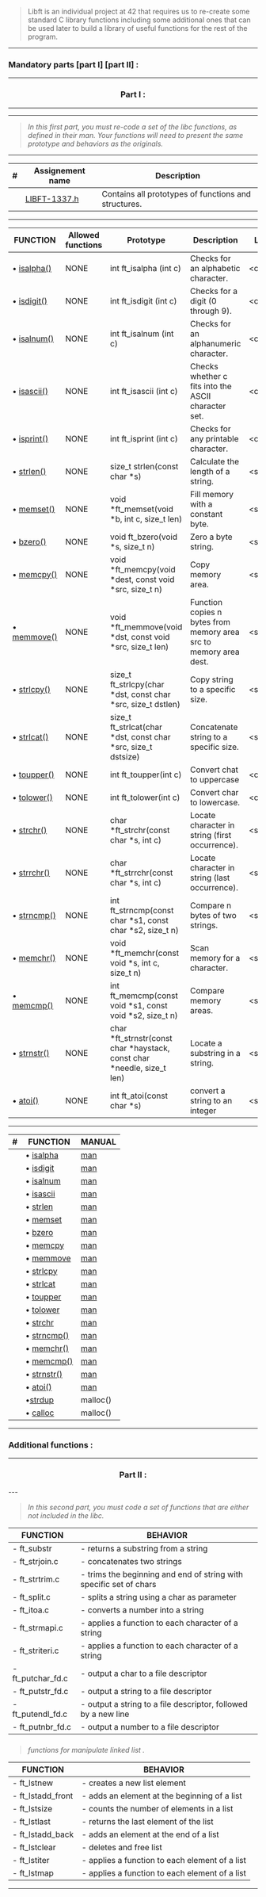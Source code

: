 >Libft is an individual project at 42 that requires us to re-create some standard C library functions including some additional ones that can be used later to build a library of useful functions for the rest of the program.
---

###  Mandatory parts [part I] [part II] :

---

<h3 align=center>
Part I :
</h3>

---


---

> <i>In this first part, you must re-code a set of the libc functions, as defined in their man. Your functions will need to present the same prototype and behaviors as the originals.</i>

<p align=center>

---

| # | Assignement name | Description |
|---|---               |---          |
|   | [LIBFT-1337.h](https://github.com/mounadi05/LIBFT-1337/blob/master/libft.h) |  Contains all prototypes of functions and structures. |

---

| FUNCTION      | Allowed functions | Prototype | Description | Library |
|---		|---                |---        |---          |---      |
| • [isalpha()](https://github.com/mounadi05/LIBFT-1337/blob/master/ft_isalpha.c) | NONE	   | int	ft_isalpha (int	c)     | Checks for an alphabetic character.                   | <ctype.h> |
| • [isdigit()](https://github.com/mounadi05/LIBFT-1337/blob/master/ft_isdigit.c) | NONE	   | int	ft_isdigit (int	c)     | Checks for a digit (0 through 9).                     | <ctype.h> |
| • [isalnum()](https://github.com/mounadi05/LIBFT-1337/blob/master/ft_isalnum.c) | NONE	   | int	ft_isalnum (int	c)     | Checks for an alphanumeric character.                 | <ctype.h> |
| • [isascii()](https://github.com/mounadi05/LIBFT-1337/blob/master/ft_isascii.c) | NONE	   | int	ft_isascii (int c)     | Checks whether c fits into the ASCII character set.   | <ctype.h> |
| • [isprint()](https://github.com/mounadi05/LIBFT-1337/blob/master/ft_isprint.c) | NONE	   | int	ft_isprint (int c)     | Checks for any printable character.                   | <ctype.h> |
| • [strlen()](https://github.com/mounadi05/LIBFT-1337/blob/master/ft_strlen.c)   | NONE	   | size_t 	strlen(const char *s)  | Calculate the length of a string.                     | <string.h> | 
| • [memset()](https://github.com/mounadi05/LIBFT-1337/blob/master/ft_memset.c)   | NONE   	   | void	*ft_memset(void *b, int c, size_t len) | Fill memory with a constant byte. | <string.h> |
| • [bzero()](https://github.com/mounadi05/LIBFT-1337/blob/master/ft_bzero.c)     | NONE	   | void	ft_bzero(void *s, size_t n) | Zero a byte string.                          | <string.h> |
| • [memcpy()](https://github.com/mounadi05/LIBFT-1337/blob/master/ft_memcpy.c)   | NONE	   | void	*ft_memcpy(void *dest, const void *src, size_t n)   | Copy memory area.    | <string.h> | 
| • [memmove()](https://github.com/mounadi05/LIBFT-1337/blob/master/ft_memmove.c) | NONE	   | void	*ft_memmove(void *dst, const void *src, size_t len) | Function copies n bytes from memory area src to memory area dest. | <string.h> |
| • [strlcpy()](https://github.com/mounadi05/LIBFT-1337/blob/master/ft_strlcpy.c) | NONE	   | size_t	ft_strlcpy(char *dst, const char *src, size_t dstlen) |  Copy string to a specific size. | <string.h> |
| • [strlcat()](https://github.com/mounadi05/LIBFT-1337/blob/master/ft_strlcat.c) | NONE	   | size_t	ft_strlcat(char	*dst, const char	*src, size_t	dstsize) | Concatenate string to a specific size. | <string.h> |
| • [toupper()](https://github.com/mounadi05/LIBFT-1337/blob/master/ft_toupper.c) | NONE	   | int	ft_toupper(int c) | Convert chat to uppercase | <ctype.h> |
| • [tolower()](https://github.com/mounadi05/LIBFT-1337/blob/master/ft_tolower.c) | NONE	   | int	ft_tolower(int c) |  Convert char to lowercase. | <ctype.h> |
| • [strchr()](https://github.com/mounadi05/LIBFT-1337/blob/master/ft_strchr.c)   | NONE   	   | char	*ft_strchr(const char *s, int c)  |  Locate character in string (first occurrence). | <string.h> |
| • [strrchr()](https://github.com/mounadi05/LIBFT-1337/blob/master/ft_strrchr.c) | NONE	   | char	*ft_strrchr(const char *s, int c) |  Locate character in string (last occurrence).  | <string.h> |
| • [strncmp()](https://github.com/mounadi05/LIBFT-1337/blob/master/ft_strncmp.c) | NONE	   | int	ft_strncmp(const char *s1, const char *s2, size_t n)  | Compare n bytes of two strings.  | <string.h> |
| • [memchr()](https://github.com/mounadi05/LIBFT-1337/blob/master/ft_memchr.c)   | NONE	   | void	*ft_memchr(const void *s, int c, size_t n) | Scan memory for a character. | <string.h> |
| • [memcmp()](https://github.com/mounadi05/LIBFT-1337/blob/master/ft_memcmp.c)   | NONE	   | int	ft_memcmp(const void *s1, const void *s2, size_t n) | Compare memory areas.  | <string.h> |
| • [strnstr()](https://github.com/mounadi05/LIBFT-1337/blob/master/ft_strnstr.c) | NONE	   | char	*ft_strnstr(const char	*haystack, const char	*needle, size_t	len) | Locate a substring in a string.  | <string.h> |
| • [atoi()](https://github.com/mounadi05/LIBFT-1337/blob/master/ft_atoi.c)       | NONE	   |  int	ft_atoi(const char *s)  |  convert a string to an integer | <stdlib.h> |

---


|  #  | FUNCTION    | MANUAL |
|---  |---	   |---     |
|     | • [isalpha](https://github.com/mounadi05/LIBFT-1337/blob/master/ft_isalpha.c) | [man](https://www.programiz.com/c-programming/library-function/ctype.h/isalpha)  |
|     | • [isdigit](https://github.com/mounadi05/LIBFT-1337/blob/master/ft_isdigit.c) | [man](https://www.programiz.com/c-programming/library-function/ctype.h/isdigit)  |
|     | • [isalnum](https://github.com/mounadi05/LIBFT-1337/blob/master/ft_isalnum.c) | [man](https://www.programiz.com/c-programming/library-function/ctype.h/isalnum)  |
|     | • [isascii](https://github.com/mounadi05/LIBFT-1337/blob/master/ft_isascii.c) | [man](https://www.ibm.com/docs/en/i/7.3?topic=functions-isascii-test-character-representable-as-ascii-value) |
|     | • [strlen](https://github.com/mounadi05/LIBFT-1337/blob/master/ft_strlen.c)   | [man](http://manpagesfr.free.fr/man/man3/strlen.3.html)     |
|     | • [memset](https://github.com/mounadi05/LIBFT-1337/blob/master/ft_memset.c)   | [man](https://man7.org/linux/man-pages/man3/memset.3.html)  |
|     | • [bzero](https://github.com/mounadi05/LIBFT-1337/blob/master/ft_bzero.c)     | [man](https://man7.org/linux/man-pages/man3/bzero.3.html)   |
|     | • [memcpy](https://github.com/mounadi05/LIBFT-1337/blob/master/ft_memcpy.c)   | [man](https://man7.org/linux/man-pages/man3/memcpy.3.html)  |
|     | • [memmove](https://github.com/mounadi05/LIBFT-1337/blob/master/ft_memmove.c) | [man](https://man7.org/linux/man-pages/man3/memmove.3.html) |
|     | • [strlcpy](https://github.com/mounadi05/LIBFT-1337/blob/master/ft_strlcpy.c) | [man](https://www.cs.auckland.ac.nz/~mjd/prog_contest/www.cppreference.com/c/string/strlcpy) |
|     | • [strlcat](https://github.com/mounadi05/LIBFT-1337/blob/master/ft_strlcpy.c) | [man](https://www.mkssoftware.com/docs/man3/strlcat.3.asp)  |
|     | • [toupper](https://github.com/mounadi05/LIBFT-1337/blob/master/ft_toupper.c) | [man](https://man7.org/linux/man-pages/man3/toupper.3.html) |
|     | • [tolower](https://github.com/mounadi05/LIBFT-1337/blob/master/ft_tolower.c) | [man](https://linux.die.net/man/3/tolower) |
|     | • [strchr](https://github.com/mounadi05/LIBFT-1337/blob/master/ft_strchr.c) | [man](https://man7.org/linux/man-pages/man3/strchr.3.html) |
|     | • [strncmp()](https://github.com/mounadi05/LIBFT-1337/blob/master/ft_strncmp.c) | [man](https://linux.die.net/man/3/strncmp) |
|     | • [memchr()](https://github.com/mounadi05/LIBFT-1337/blob/master/ft_memchr.c) | [man](https://man7.org/linux/man-pages/man3/memchr.3.html) |
|     | • [memcmp()](https://github.com/mounadi05/LIBFT-1337/blob/master/ft_memcmp.c) | [man](https://man7.org/linux/man-pages/man3/memcmp.3.html) |
|     | • [strnstr()](https://github.com/mounadi05/LIBFT-1337/blob/master/ft_strnstr.c) | [man](https://www.freebsd.org/cgi/man.cgi?query=strnstr&sektion=3) |
|     | • [atoi()](https://github.com/mounadi05/LIBFT-1337/blob/master/ft_atoi.c) | [man](https://man7.org/linux/man-pages/man3/atoi.3.html) |
| 	  | •[strdup](https://github.com/mounadi05/LIBFT-1337/blob/master/ft_strdup.c)   |  malloc()         | char	*ft_strdup(const char *s)  | Duplicate a string. |  [man](https://man7.org/linux/man-pages/man3/strdup.3.html) |
| 	  |  • [calloc](https://github.com/mounadi05/LIBFT-1337/blob/master/ft_calloc.c)   |  malloc()         |    void	*ft_calloc(size_t count, size_t size);   | Allocate memory by filling it with zeros. | [man](https://linux.die.net/man/3/calloc) |

---

### Additional functions :

---

<h3 align=center>
Part II :
</h3>
---


> <i>In this second part, you must code a set of functions that are either not included in the libc.</i>

<p align=center>

| FUNCTION | BEHAVIOR |
|--- |--- |
| - ft_substr | - returns a substring from a string |
| - ft_strjoin.c | - concatenates two strings |
| - ft_strtrim.c | - trims the beginning and end of string with specific set of chars |
| - ft_split.c | - splits a string using a char as parameter |
| - ft_itoa.c | - converts a number into a string |
| - ft_strmapi.c | - applies a function to each character of a string |
| - ft_striteri.c | - applies a function to each character of a string |
| - ft_putchar_fd.c | - output a char to a file descriptor |
| - ft_putstr_fd.c | - output a string to a file descriptor |
| - ft_putendl_fd.c | - output a string to a file descriptor, followed by a new line |
| - ft_putnbr_fd.c | - output a number to a file descriptor |

</p>


<h3 align=center>
</h3>

> <i>functions for manipulate linked list  .</i>
<p align=center>

| FUNCTION | BEHAVIOR |
|--- |--- |
| - ft_lstnew | - creates a new list element |
| - ft_lstadd_front | - adds an element at the beginning of a list |
| - ft_lstsize | - counts the number of elements in a list |
| - ft_lstlast | - returns the last element of the list |
| - ft_lstadd_back | - adds an element at the end of a list |
| - ft_lstclear | - deletes and free list |
| - ft_lstiter | - applies a function to each element of a list |
| - ft_lstmap | - applies a function to each element of a list |

</p>

---
